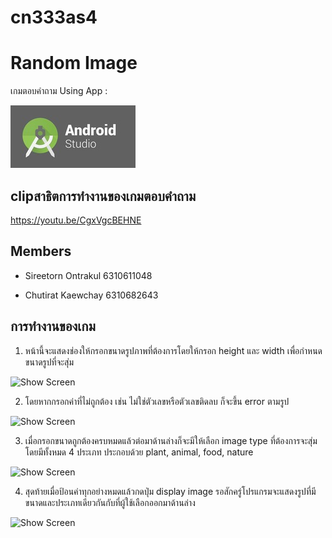 # cn333as4
# Random Image

เกมตอบคำถาม
Using App :

 ![App](RandomPic/app/src/main/res/drawable/cap3.jpg)

## clipสาธิตการทำงานของเกมตอบคำถาม
https://youtu.be/CgxVgcBEHNE

## Members

* Sireetorn Ontrakul 6310611048

* Chutirat Kaewchay 6310682643

## การทำงานของเกม

1. หน้านี้จะแสดงช่องให้กรอกขนาดรูปภาพที่ต้องการโดยให้กรอก height และ width เพื่อกำหนดขนาดรูปที่จะสุ่ม 
  
  ![Show Screen](RandomPic/app/src/main/res/drawable/page.png)

2. โดยหากกรอกค่าที่ไม่ถูกต้อง เช่น ไม่ใช่ตัวเลขหรือตัวเลขติดลบ ก็จะขึ้น error ตามรูป

  ![Show Screen](RandomPic/app/src/main/res/drawable/error.png)
  
3. เมื่อกรอกขนาดถูกต้องครบหมดแล้วต่อมาด้านล่างก็จะมีให้เลือก image type ที่ต้องการจะสุ่มโดยมีทั้งหมด 4 ประเภท ประกอบด้วย plant, animal, food, nature 

  ![Show Screen](RandomPic/app/src/main/res/drawable/over.png)
  
4. สุดท้ายเมื่อป้อนค่าทุกอย่างหมดแล้วกดปุ่ม display image รอสักครู่โปรแกรมจะแสดงรูปที่มีขนาดและประเภทเดียวกันกับที่ผู้ใช้เลือกออกมาด้านล่าง

  ![Show Screen](RandomPic/app/src/main/res/drawable/over.png)
